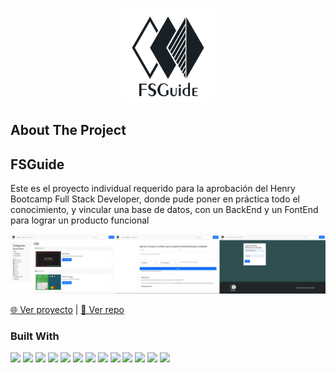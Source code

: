 <!-- PROJECT LOGO -->
<br />
<p align="center">
  <a https://jeremias-jalil.github.io/fs-guide/">
    <img src="https://github.com/jeremias-jalil/fs-guide/blob/master/src/logo-oscuro.png" alt="Logo" width="150" height="150">
  </a>


<!-- ABOUT THE PROJECT -->
## About The Project

## FSGuide


<p>Este es el proyecto individual requerido para la aprobación del Henry Bootcamp Full Stack Developer, donde pude poner en práctica todo el conocimiento, y vincular una base de datos, con un BackEnd y un FontEnd para lograr un producto funcional</p>

<img src="https://github.com/jeremias-jalil/jeremias-jalil/raw/main/images/fsGuideCapt.jpg"  />

<a href="http://fsguide.click/" target="_blank">🌐 Ver proyecto</a> | <a href="https://github.com/jeremias-jalil/fs-guide" target="_blank"> 📂 Ver repo</a>


### Built With
<img src = "https://img.shields.io/badge/-HTML5-E34F26?style=flat&logo=html5&logoColor=white"> <img src = "https://img.shields.io/badge/-CSS3-1572B6?style=flat&logo=css3&logoColor=white"> <img src="https://img.shields.io/badge/-React-000000?style=flat&logo=react&logoColor=00c8ff">
<img src="https://img.shields.io/badge/-Redux-764ABC?style=flat&logo=redux&logoColor=white "> <img src="https://img.shields.io/badge/-Bootstrap-563D7C?style=flat&logo=bootstrap&logoColor=white "> <img src="https://img.shields.io/badge/-Express.js-787878?style=flat"> <img src="https://img.shields.io/badge/-Node.js-3C873A?style=flat&logo=Node.js&logoColor=white"> <img src="https://img.shields.io/badge/-PostgreSQL-31648C?style=flat&logo=postgresql&logoColor=FFFFFF"> <img src="https://img.shields.io/badge/-Sequelize-399AF3?style=flat&logo=sequelize&logoColor=FFFFFF"> <img src="http://img.shields.io/badge/-Git-F1502F?style=flat&logo=git&logoColor=FFFFFF"> <img src="http://img.shields.io/badge/-Github-000000?style=flat&logo=github&logoColor=FFFFFF"> <img src="http://img.shields.io/badge/-Heroku-430098?style=flat&logo=heroku&logoColor=white"> <img src="http://img.shields.io/badge/-Nodemailer-21AF6F?style=flat&logo=nodemailer&logoColor=white">



